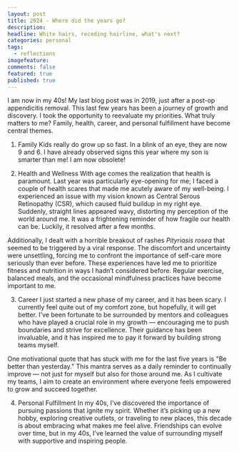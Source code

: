 ```yaml
---
layout: post
title: 2024 - Where did the years go?
description: 
headline: White hairs, receding hairline, what's next?
categories: personal
tags:
  - reflections
imagefeature:
comments: false
featured: true
published: true
---
```


I am now in my 40s! My last blog post was in 2019, just after a post-op appendicitis removal. This last few years has been a journey of growth and discovery. I took the opportunity to reevaluate my priorities. What truly matters to me? Family, health, career, and personal fulfillment have become central themes. 


1. Family
Kids really do grow up so fast. In a blink of an eye, they are now 9 and 6. I have already observed signs this year where my son is smarter than me! I am now obsolete!

2. Health and Wellness
With age comes the realization that health is paramount. Last year was particularly eye-opening for me; I faced a couple of health scares that made me acutely aware of my well-being. I experienced an issue with my vision known as Central Serous Retinopathy (CSR), which caused fluid buildup in my right eye. Suddenly, straight lines appeared wavy, distorting my perception of the world around me. It was a frightening reminder of how fragile our health can be. Luckily, it resolved after a few months.

Additionally, I dealt with a horrible breakout of rashes _Pityriasis rosea_ that seemed to be triggered by a viral response. The discomfort and uncertainty were unsettling, forcing me to confront the importance of self-care more seriously than ever before. These experiences have led me to prioritize fitness and nutrition in ways I hadn’t considered before. Regular exercise, balanced meals, and the occasional mindfulness practices have become important to me.

3. Career
I just started a new phase of my career, and it has been scary. I currently feel quite out of my comfort zone, but hopefully, it will get better. I’ve been fortunate to be surrounded by mentors and colleagues who have played a crucial role in my growth — encouraging me to push boundaries and strive for excellence. Their guidance has been invaluable, and it has inspired me to pay it forward by building strong teams myself.

One motivational quote that has stuck with me for the last five years is "Be better than yesterday." This mantra serves as a daily reminder to continually improve — not just for myself but also for those around me. As I cultivate my teams, I aim to create an environment where everyone feels empowered to grow and succeed together.

4. Personal Fulfillment 
In my 40s, I’ve discovered the importance of pursuing passions that ignite my spirit. Whether it’s picking up a new hobby, exploring creative outlets, or traveling to new places, this decade is about embracing what makes me feel alive. Friendships can evolve over time, but in my 40s, I’ve learned the value of surrounding myself with supportive and inspiring people. 